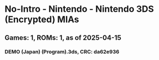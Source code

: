 # No-Intro - Nintendo - Nintendo 3DS (Encrypted) MIAs
## Games: 1, ROMs: 1, as of 2025-04-15

### DEMO (Japan) (Program).3ds, CRC: da62e936
